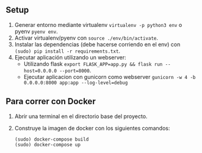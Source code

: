 ## Setup

1. Generar entorno mediante virtualenv `virtualenv -p python3 env` o pyenv `pyenv env`.
1. Activar virtualenv/pyenv con `source ./env/bin/activate`.
1. Instalar las dependencias (debe hacerse corriendo en el env) con `(sudo) pip install -r requirements.txt`.
1. Ejecutar aplicación utilizando un webserver:
    * Utilizando flask `export FLASK_APP=app.py && flask run --host=0.0.0.0 --port=8000`.
    * Ejecutar aplicacion con gunicorn como webserver `gunicorn -w 4 -b 0.0.0.0:8000 app:app --log-level=debug`

## Para correr con Docker

1. Abrir una terminal en el directorio base del proyecto.
1. Construye la imagen de docker con los siguientes comandos:

    ```
    (sudo) docker-compose build
    (sudo) docker-compose up
    ```